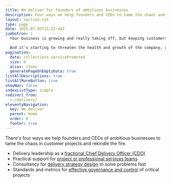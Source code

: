 ```yaml
---
title: We deliver for founders of ambitious businesses
description: Four ways we help founders and CEOs to tame the chaos and rekindle the fire
layout: section.njk
type: page
date: 2025-07-05T15:22:44Z
jumbotron: |
  Your business is growing and really taking off, but keeping customers happy as you scale up is an unexpected challenge.{.bold}

  And it's starting to threaten the health and growth of the company, affecting your passion as a founder.{.smaller .emphasis}
pagination:
  data: collections.servicePromoted
  size: 6
  alias: items
  generatePageOnEmptyData: true
listAllDescriptions: true
listAllMoreButton: true
showNav: false
indexListType: simple
redirect_from:
  - /delivery/
eleventyNavigation:
  key: We Deliver
  parent: Home
  order: 0
  footer: true
---
```


There's four ways we help founders and CEOs of ambitious businesses to tame the chaos in customer projects and rekindle the fire.

- Delivery leadership as a [fractional Chief Delivery Officer (CDO)](/deliver/fractional/)
- Practical support for [project or professional services teams](/deliver/project-delivery/)
- Consultancy for [delivery strategy design](/deliver/strategy-design/) to solve problems fast
- Standards and metrics for [effective governance and control](/deliver/governance-control/) of critical projects
